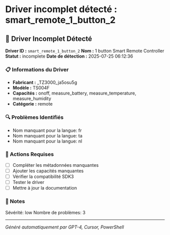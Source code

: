 # Driver incomplet détecté : smart_remote_1_button_2

## 🚨 Driver Incomplet Détecté

**Driver ID :** `smart_remote_1_button_2`
**Nom :** 1 button Smart Remote Controller
**Statut :** incomplete
**Date de détection :** 2025-07-25 06:12:36

### 📋 Informations du Driver
- **Fabricant :** _TZ3000_ja5osu5g
- **Modèle :** TS004F
- **Capacités :** onoff, measure_battery, measure_temperature, measure_humidity
- **Catégorie :** remote

### 🔍 Problèmes Identifiés
- Nom manquant pour la langue: fr
- Nom manquant pour la langue: ta
- Nom manquant pour la langue: nl

### 🎯 Actions Requises
- [ ] Compléter les métadonnées manquantes
- [ ] Ajouter les capacités manquantes
- [ ] Vérifier la compatibilité SDK3
- [ ] Tester le driver
- [ ] Mettre à jour la documentation

### 📝 Notes
Sévérité: low
Nombre de problèmes: 3

---
*Généré automatiquement par GPT-4, Cursor, PowerShell*

